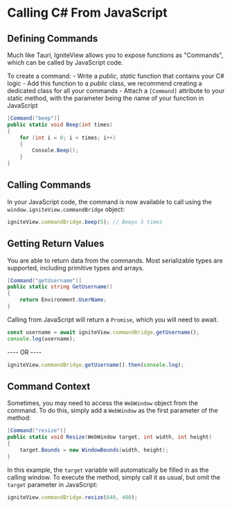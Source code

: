 # Calling C# From JavaScript

## Defining Commands

Much like Tauri, IgniteView allows you to expose functions as "Commands", which can be called by JavaScript code.

To create a command: 
    - Write a *public*, *static* function that contains your C# logic
    - Add this function to a *public* class, we recommend creating a dedicated class for all your commands
    - Attach a `[Command]` attribute to your static method, with the parameter being the name of your function in JavaScript

```csharp title="Commands.cs"
[Command("beep")]
public static void Beep(int times)
{
    for (int i = 0; i < times; i++)
    {
        Console.Beep();
    }
}
```

## Calling Commands

In your JavaScript code, the command is now available to call using the `window.igniteView.commandBridge` object:

```javascript title="Main.js"
igniteView.commandBridge.beep(5); // Beeps 5 times
```

## Getting Return Values

You are able to return data from the commands. Most serializable types are supported, including primitive types and arrays.

```csharp title="Commands.cs"
[Command("getUsername")]
public static string GetUsername()
{
    return Environment.UserName;
}
```

Calling from JavaScript will return a `Promise`, which you will need to await.

```javascript
const username = await igniteView.commandBridge.getUsername();
console.log(username);
```
---- OR ----

```javascript
igniteView.commandBridge.getUsername().then(console.log);
```

## Command Context

Sometimes, you may need to access the `WebWindow` object from the command. To do this, simply add a `WebWindow` as the first parameter of the method:

```csharp title="Commands.cs"
[Command("resize")]
public static void Resize(WebWindow target, int width, int height)
{
    target.Bounds = new WindowBounds(width, height);
}
```

In this example, the `target` variable will automatically be filled in as the calling window.
To execute the method, simply call it as usual, but omit the `target` parameter in JavaScript:

```javascript
igniteView.commandBridge.resize(640, 480);
```